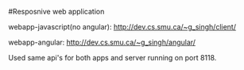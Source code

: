 #Resposnive web application

webapp-javascript(no angular):
    http://dev.cs.smu.ca/~g_singh/client/


webapp-angular:
    http://dev.cs.smu.ca/~g_singh/angular/

Used same api's for both apps and server running on port 8118.